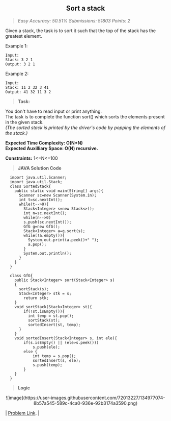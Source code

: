 <h2 align="center">Sort a stack</h2>

> _Easy Accuracy: 50.51% Submissions: 51803 Points: 2_

Given a stack, the task is to sort it such that the top of the stack has the greatest element.

Example 1:
```
Input:
Stack: 3 2 1
Output: 3 2 1
```    
Example 2:
```
Input:
Stack: 11 2 32 3 41
Output: 41 32 11 3 2
```   

> **Task:**

You don't have to read input or print anything.<br>
The task is to complete the function sort() which sorts the elements present in the given stack.<br>
_(The sorted stack is printed by the driver's code by popping the elements of the stack.)_


**Expected Time Complexity: O(N*N) <br>
Expected Auxilliary Space: O(N) recursive.**

**Constraints:**
  1<=N<=100


> **JAVA Solution Code**  
```
  import java.util.Scanner;
  import java.util.Stack;
  class SortedStack{
    public static void main(String[] args){
      Scanner sc=new Scanner(System.in);
      int t=sc.nextInt();
      while(t-->0){
        Stack<Integer> s=new Stack<>();
        int n=sc.nextInt();
        while(n-->0)
        s.push(sc.nextInt());
        GfG g=new GfG();
        Stack<Integer> a=g.sort(s);
        while(!a.empty()){
          System.out.print(a.peek()+" ");
          a.pop();
        }
        System.out.println();
      }
    }
  }

  class GfG{
    public Stack<Integer> sort(Stack<Integer> s)
    {
      sortStack(s);
      Stack<Integer> stk = s;
        return stk;
    }
    void sortStack(Stack<Integer> st){
        if(!st.isEmpty()){
          int temp = st.pop();
          sortStack(st);
          sortedInsert(st, temp);
      }
    }
    void sortedInsert(Stack<Integer> s, int ele){
        if(s.isEmpty() || (ele>s.peek()))
            s.push(ele);
        else {
            int temp = s.pop();
            sortedInsert(s, ele);
            s.push(temp);
        }
    }
  }
```

> **Logic**
<p align="center">
 ![image](https://user-images.githubusercontent.com/72013227/134977074-8b57a545-589c-4ca0-936e-92b3174a3590.png)
</p>

| [Problem Link](https://practice.geeksforgeeks.org/problems/sort-a-stack/1#). |
